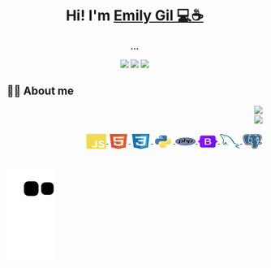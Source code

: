 <h1 align="center">Hi! I'm <a href="#" target="blank">Emily Gil 💻☕</a></h1>
<h3 align="center">...</h3>

<div align="center"> 
   <a href="https://www.linkedin.com/in/emily-gil-santos" target="_blank"><img src="https://img.shields.io/badge/-LinkedIn-%230077B5?style=for-the-badge&logo=linkedin&logoColor=white" target="_blank"></a> 
  <a href = "mailto:emily.camily.gil.santos@gmail.com"><img src="https://img.shields.io/badge/-Gmail-%23333?style=for-the-badge&logo=gmail&logoColor=white" target="_blank"></a>
  <a href="https://instagram.com/gil.emily03" target="_blank"><img src="https://img.shields.io/badge/-Instagram-%23E4405F?style=for-the-badge&logo=instagram&logoColor=white" target="_blank"></a>
</div>
    
<h2 align="left"> 👩‍💻 About me</a></h2>


<div align="right">
  <a href="https://github.com/EmilyGil">
  <img height="150em" src="https://github-readme-stats.vercel.app/api?username=EmilyGil&show_icons=true&theme=radical&include_all_commits=true&count_private=true"/>
  <br>
  <img height="138em" src="https://github-readme-stats.vercel.app/api/top-langs/?username=EmilyGil&layout=compact&langs_count=7&theme=radical"/>
</div>
  
<div style="display: inline_block" align="right"><br>
  <img align="center" alt="Emily-Js" height="30" width="40" src="https://raw.githubusercontent.com/devicons/devicon/master/icons/javascript/javascript-plain.svg">
  <img align="center" alt="Emily-HTML" height="30" width="40" src="https://raw.githubusercontent.com/devicons/devicon/master/icons/html5/html5-original.svg">
  <img align="center" alt="Emily-CSS" height="30" width="40" src="https://raw.githubusercontent.com/devicons/devicon/master/icons/css3/css3-original.svg">
  <img align="center" alt="Emily-Python" height="30" width="40" src="https://raw.githubusercontent.com/devicons/devicon/master/icons/python/python-original.svg">
  <img align="center" alt="Emily-Php" height="30" width="40" src="https://raw.githubusercontent.com/devicons/devicon/master/icons/php/php-original.svg">
  <img align="center" alt="Emily-Bootstrap" height="30" width="40" src="https://raw.githubusercontent.com/devicons/devicon/master/icons/bootstrap/bootstrap-original.svg">
  <img align="center" alt="Emily-MySQL" height="30" width="40" src="https://raw.githubusercontent.com/devicons/devicon/master/icons/mysql/mysql-original.svg">
  <img align="center" alt="Emily-PostgreSQL" height="30" width="40" src="https://raw.githubusercontent.com/devicons/devicon/master/icons/postgresql/postgresql-original.svg">
</div>
  
##
  
  
    
  ![Snake animation](https://github.com/EmilyGil/EmilyGil/blob/output/github-contribution-grid-snake.svg)
 

  
<!--
**EmilyGil/EmilyGil** is a ✨ _special_ ✨ repository because its `README.md` (this file) appears on your GitHub profile.

Here are some ideas to get you started:

- 🔭 I’m currently working on ...
- 🌱 I’m currently learning ...
- 👯 I’m looking to collaborate on ...
- 🤔 I’m looking for help with ...
- 💬 Ask me about ...
- 📫 How to reach me: ...
- 😄 Pronouns: ...
- ⚡ Fun fact: ...
-->

